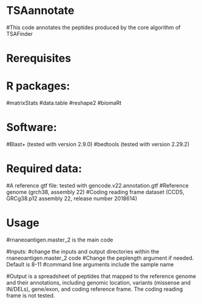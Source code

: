 # TSAannotate

#This code annotates the peptides produced by the core algorithm of TSAFinder

# Rerequisites
# R packages:
#matrixStats
#data.table
#reshape2
#biomaRt
# Software:
#Blast+ (tested with version 2.9.0)
#bedtools (tested with version 2.29.2)

# Required data:
#A reference gtf file: tested with gencode.v22.annotation.gtf
#Reference genome (grch38, assembly 22)
#Coding reading frame dataset (CCDS, GRCg38.p12 assembly 22, release number 2018614)

# Usage
#rnaneoantigen.master_2 is the main code

#Inputs: 
#change the inputs and output directories within the rnaneoantigen.master_2 code
#Change the peplength argument if needed. Default is 8-11
#command line arguments include the sample name

#Output is a spreadsheet of peptides that mapped to the reference genome and their annotations, including genomic location, variants (missense and IN/DELs), gene/exon, and coding reference frame. The coding reading frame is not tested.
